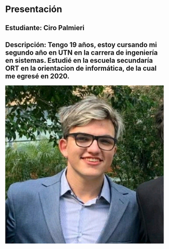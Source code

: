 # Presentación

## Estudiante: Ciro Palmieri

## Descripción: Tengo 19 años, estoy cursando mi segundo año en UTN en la carrera de ingeniería en sistemas. Estudié en la escuela secundaría ORT en la orientacion de informática, de la cual me egresé en 2020.

![mi foto](FotoCV.jpg)
